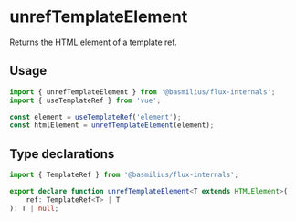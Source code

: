 # unrefTemplateElement

Returns the HTML element of a template ref.

## Usage

```ts
import { unrefTemplateElement } from '@basmilius/flux-internals';
import { useTemplateRef } from 'vue';

const element = useTemplateRef('element');
const htmlElement = unrefTemplateElement(element);
```

## Type declarations

```ts
import { TemplateRef } from '@basmilius/flux-internals';

export declare function unrefTemplateElement<T extends HTMLElement>(
    ref: TemplateRef<T> | T
): T | null;
```
